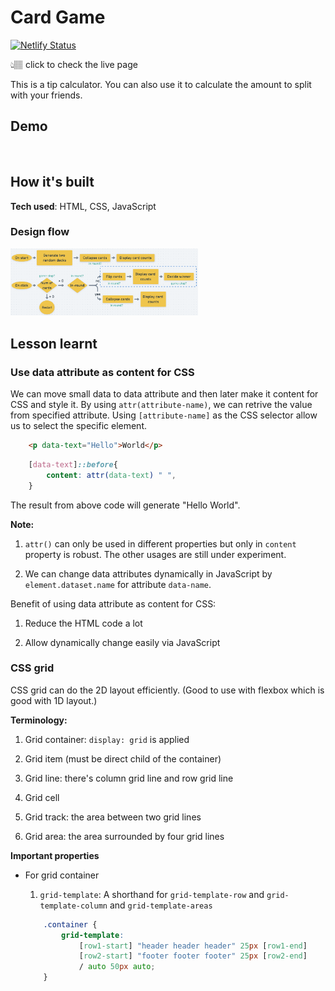 # Card Game

[![Netlify Status](https://api.netlify.com/api/v1/badges/8dd3688a-8f84-4c53-8702-a2cd7fcbe574/deploy-status)]()

👆🏽 click to check the live page

This is a tip calculator. You can also use it to calculate the amount to split with your friends.

## Demo

<img src="" width="300px">

## How it's built

**Tech used**: HTML, CSS, JavaScript

### Design flow

<img src="./flow.png" width="300px">

## Lesson learnt

### Use data attribute as content for CSS

We can move small data to data attribute and then later make it content for CSS and style it. By using `attr(attribute-name)`, we can retrive the value from specified attribute. Using `[attribute-name]` as the CSS selector allow us to select the specific element.

```html
    <p data-text="Hello">World</p>
```

```css
    [data-text]::before{
        content: attr(data-text) " ",
    }
```
The result from above code will generate "Hello World".

**Note:** 

1. `attr()` can only be used in different properties but only in `content` property is robust. The other usages are still under experiment.   

2. We can change data attributes dynamically in JavaScript by `element.dataset.name` for attribute `data-name`.


Benefit of using data attribute as content for CSS:

1. Reduce the HTML code a lot

2. Allow dynamically change easily via JavaScript

### CSS grid

CSS grid can do the 2D layout efficiently. (Good to use with flexbox which is good with 1D layout.)

**Terminology:**

1. Grid container: `display: grid` is applied

2. Grid item (must be direct child of the container)

3. Grid line: there's column grid line and row grid line

4. Grid cell

5. Grid track: the area between two grid lines

6. Grid area: the area surrounded by four grid lines

**Important properties**

- For grid container

    1. `grid-template`: A shorthand for `grid-template-row` and `grid-template-column` and `grid-template-areas`
    ```css
        .container {
            grid-template:
                [row1-start] "header header header" 25px [row1-end]
                [row2-start] "footer footer footer" 25px [row2-end]
                / auto 50px auto;
        }
    ```   